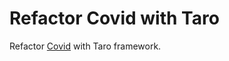 Refactor Covid with Taro
====

Refactor [Covid](https://github.com/helloint/covid) with Taro framework.
